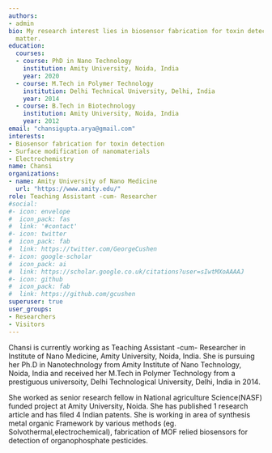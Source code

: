 ```yaml
---
authors:
- admin
bio: My research interest lies in biosensor fabrication for toxin detection, surface modification of nanomaterials, electrochemistry.
  matter.
education:
  courses:
  - course: PhD in Nano Technology
    institution: Amity University, Noida, India
    year: 2020
  - course: M.Tech in Polymer Technology
    institution: Delhi Technical University, Delhi, India
    year: 2014
  - course: B.Tech in Biotechnology
    institution: Amity University, Noida, India
    year: 2012
email: "chansigupta.arya@gmail.com"
interests:
- Biosensor fabrication for toxin detection
- Surface modification of nanomaterials
- Electrochemistry
name: Chansi
organizations:
- name: Amity University of Nano Medicine
  url: "https://www.amity.edu/"
role: Teaching Assistant -cum- Researcher
#social:
#- icon: envelope
#  icon_pack: fas
#  link: '#contact'
#- icon: twitter
#  icon_pack: fab
#  link: https://twitter.com/GeorgeCushen
#- icon: google-scholar
#  icon_pack: ai
#  link: https://scholar.google.co.uk/citations?user=sIwtMXoAAAAJ
#- icon: github
#  icon_pack: fab
#  link: https://github.com/gcushen
superuser: true
user_groups:
- Researchers
- Visitors
---
```


Chansi is currently working as Teaching Assistant -cum- Researcher in Institute of Nano Medicine, Amity University, Noida, India. She is pursuing her Ph.D in Nanotechnology from Amity Institute of Nano Technology, Noida, India and received her M.Tech in Polymer Technology from a prestiguous universoity, Delhi Technological University, Delhi, India in 2014. 

She  worked as senior research fellow in National agriculture Science(NASF) funded project at Amity University, Noida. She has published 1 research article and has filed 4 Indian patents. She is working in area of synthesis metal organic Framework by various methods (eg. Solvothermal,electrochemical), fabrication of MOF relied biosensors for detection of organophosphate pesticides. 
